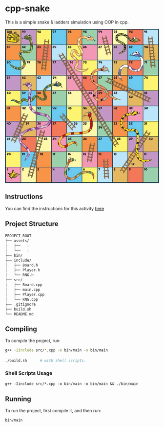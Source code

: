 # cpp-snake

This is a simple snake & ladders simulation using OOP in cpp.

![](./assets/board.jpg)


## Instructions

You can find the instructions for this activity [here](./assets/TC1030-t1-POO.pdf)

## Project Structure
```
PROJECT_ROOT
├── assets/
│   ├──   :
│   └──   :
├── bin/
├── include/
│   ├── Board.h
│   ├── Player.h
│   └── RNG.h
├── src/
│   ├── Board.cpp
│   ├── main.cpp
│   ├── Player.cpp
│   └── RNG.cpp
├── .gitignore
├── build.sh
└── README.md

```

## Compiling

To compile the project, run:

```bash
g++ -Iinclude src/*.cpp -o bin/main -o bin/main

./build.sh      # with shell scripts.
```

### Shell Scripts Usage

```shell
g++ -Iinclude src/*.cpp -o bin/main -o bin/main && ./bin/main
```

## Running

To run the project, first compile it, and then run:

```bash
bin/main
```
